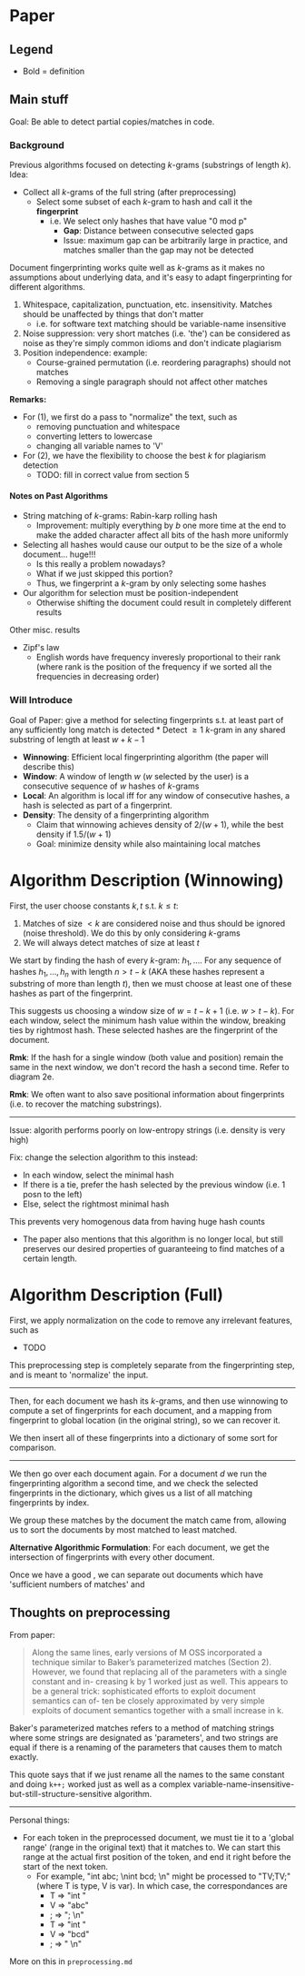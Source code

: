 # Paper

## Legend

* Bold = definition

## Main stuff

Goal: Be able to detect partial copies/matches in code.

### Background

Previous algorithms focused on detecting $k$-grams (substrings of length $k$).  Idea:

* Collect all $k$-grams of the full string (after preprocessing)
    * Select some subset of each $k$-gram to hash and call it the **fingerprint**
        * i.e. We select only hashes that have value "0 mod p"
            * **Gap**: Distance between consecutive selected gaps
            * Issue: maximum gap can be arbitrarily large in practice, and matches smaller than the gap may not be detected
    
Document fingerprinting works quite well as $k$-grams as it makes no assumptions about underlying data, and it's easy to adapt fingerprinting for different algorithms.

1. Whitespace, capitalization, punctuation, etc. insensitivity.  Matches should be unaffected by things that don't matter
    * i.e. for software text matching should be variable-name insensitive
2. Noise suppression: very short matches (i.e. 'the') can be considered as noise as they're simply common idioms and don't indicate plagiarism
3. Position independence: example:
    * Course-grained permutation (i.e. reordering paragraphs) should not matches
    * Removing a single paragraph should not affect other matches

**Remarks:**
* For (1), we first do a pass to "normalize" the text, such as
    * removing punctuation and whitespace
    * converting letters to lowercase
    * changing all variable names to 'V'
* For (2), we have the flexibility to choose the best $k$ for plagiarism detection
    * TODO: fill in correct value from section 5

#### Notes on Past Algorithms

* String matching of $k$-grams: Rabin-karp rolling hash
    * Improvement: multiply everything by $b$ one more time at the end to make the added character affect all bits of the hash more uniformly
* Selecting all hashes would cause our output to be the size of a whole document... huge!!!
    * Is this really a problem nowadays?
    * What if we just skipped this portion?
    * Thus, we fingerprint a $k$-gram by only selecting some hashes
* Our algorithm for selection must be position-independent
    * Otherwise shifting the document could result in completely different results

Other misc. results
* Zipf's law
    * English words have frequency inveresly proportional to their rank (where rank is the position of the frequency if we sorted all the frequencies in decreasing order)

### Will Introduce

Goal of Paper: give a method for selecting fingerprints s.t. at least part of any sufficiently long match is detected
    * Detect $\ge 1$ $k$-gram in any shared substring of length at least $w+k-1$

* **Winnowing**: Efficient local fingerprinting algorithm (the paper will describe this)
* **Window**: A window of length $w$ ($w$ selected by the user) is a consecutive sequence of $w$ hashes of $k$-grams
* **Local**: An algorithm is local iff for any window of consecutive hashes, a hash is selected as part of a fingerprint.
* **Density**: The density of a fingerprinting algorithm 
    * Claim that winnowing achieves density of $2/(w+1)$, while the best density if $1.5/(w+1)$
    * Goal: minimize density while also maintaining local matches

# Algorithm Description (Winnowing)

First, the user choose constants $k, t$ s.t. $k \le t$:

1. Matches of size $<k$ are considered noise and thus should be ignored (noise threshold).  We do this by only considering $k$-grams
2. We will always detect matches of size at least $t$

We start by finding the hash of every $k$-gram: $h_1, \ldots$.  For any sequence of hashes $h_1, \ldots, h_n$ with length $n>t-k$ (AKA these hashes represent a substring of more than length $t$), then we must choose at least one of these hashes as part of the fingerprint.

This suggests us choosing a window size of $w=t-k+1$ (i.e. $w>t-k$).  For each window, select the minimum hash value within the window, breaking ties by rightmost hash.  These selected hashes are the fingerprint of the document.

**Rmk**: If the hash for a single window (both value and position) remain the same in the next window, we don't record the hash a second time.  Refer to diagram 2e.

**Rmk**: We often want to also save positional information about fingerprints (i.e. to recover the matching substrings).

---

Issue: algorith performs poorly on low-entropy strings (i.e. density is very high)

Fix: change the selection algorithm to this instead:
* In each window, select the minimal hash
* If there is a tie, prefer the hash selected by the previous window (i.e. 1 posn to the left)
* Else, select the rightmost minimal hash

This prevents very homogenous data from having huge hash counts

* The paper also mentions that this algorithm is no longer local, but still preserves our desired properties of guaranteeing to find matches of a certain length.

# Algorithm Description (Full)

First, we apply normalization on the code to remove any irrelevant features, such as

* TODO

This preprocessing step is completely separate from the fingerprinting step, and is meant to 'normalize' the input.

---

Then, for each document we hash its $k$-grams, and then use winnowing to compute a set of fingerprints for each document, and a mapping from fingerprint to global location (in the original string), so we can recover it.

We then insert all of these fingerprints into a dictionary of some sort for comparison.

---

We then go over each document again.  For a document $d$ we run the fingerprinting algorithm a second time, and we check the selected fingerprints in the dictionary, which gives us a list of all matching fingerprints by index.

We group these matches by the document the match came from, allowing us to sort the documents by most matched to least matched.

**Alternative Algorithmic Formulation**: For each document, we get the intersection of fingerprints with every other document.

Once we have a good , we can separate out documents which have 'sufficient numbers of matches' and 

## Thoughts on preprocessing

From paper:

> Along the same lines, early versions of M OSS incorporated a technique similar to Baker’s parameterized matches (Section 2). However, we found that replacing all of the parameters with a single constant and in- creasing k by 1 worked just as well. This appears to be a general trick: sophisticated efforts to exploit document semantics can of- ten be closely approximated by very simple exploits of document semantics together with a small increase in k.

Baker's parameterized matches refers to a method of matching strings where some strings are designated as 'parameters', and two strings are equal if there is a renaming of the parameters that causes them to match exactly.

This quote says that if we just rename all the names to the same constant and doing `k++;` worked just as well as a complex variable-name-insensitive-but-still-structure-sensitive algorithm.

---

Personal things:

* For each token in the preprocessed document, we must tie it to a 'global range' (range in the original text) that it matches to.  We can start this range at the actual first position of the token, and end it right before the start of the next token.
    * For example, "int abc;      \nint bcd;    \n" might be processed to "TV;TV;" (where T is type, V is var).  In which case, the correspondances are
        * T => "int "
        * V => "abc"
        * ; => ";      \n"
        * T => "int "
        * V => "bcd"
        * ; => "    \n"

More on this in `preprocessing.md`